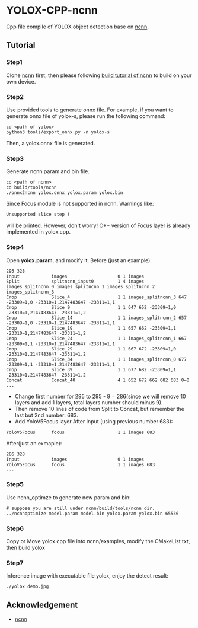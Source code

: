 # YOLOX-CPP-ncnn

Cpp file compile of YOLOX object detection base on [ncnn](https://github.com/Tencent/ncnn).

## Tutorial

### Step1
Clone [ncnn](https://github.com/Tencent/ncnn) first, then please following [build tutorial of ncnn](https://github.com/Tencent/ncnn/wiki/how-to-build) to build on your own device.

### Step2
Use provided tools to generate onnx file.
For example, if you want to generate onnx file of yolox-s, please run the following command:
```shell
cd <path of yolox>
python3 tools/export_onnx.py -n yolox-s
```
Then, a yolox.onnx file is generated.

### Step3
Generate ncnn param and bin file.
```shell
cd <path of ncnn>
cd build/tools/ncnn
./onnx2ncnn yolox.onnx yolox.param yolox.bin
```

Since Focus module is not supported in ncnn. Warnings like:
```shell
Unsupported slice step ! 
```
will be printed. However, don't  worry!  C++ version of Focus layer is already implemented in yolox.cpp.

### Step4
Open **yolox.param**, and modify it.
Before (just an example):
```
295 328
Input            images                   0 1 images
Split            splitncnn_input0         1 4 images images_splitncnn_0 images_splitncnn_1 images_splitncnn_2 images_splitncnn_3
Crop             Slice_4                  1 1 images_splitncnn_3 647 -23309=1,0 -23310=1,2147483647 -23311=1,1
Crop             Slice_9                  1 1 647 652 -23309=1,0 -23310=1,2147483647 -23311=1,2
Crop             Slice_14                 1 1 images_splitncnn_2 657 -23309=1,0 -23310=1,2147483647 -23311=1,1
Crop             Slice_19                 1 1 657 662 -23309=1,1 -23310=1,2147483647 -23311=1,2
Crop             Slice_24                 1 1 images_splitncnn_1 667 -23309=1,1 -23310=1,2147483647 -23311=1,1
Crop             Slice_29                 1 1 667 672 -23309=1,0 -23310=1,2147483647 -23311=1,2
Crop             Slice_34                 1 1 images_splitncnn_0 677 -23309=1,1 -23310=1,2147483647 -23311=1,1
Crop             Slice_39                 1 1 677 682 -23309=1,1 -23310=1,2147483647 -23311=1,2
Concat           Concat_40                4 1 652 672 662 682 683 0=0
...
```
* Change first number for 295 to 295 - 9 = 286(since we will remove 10 layers and add 1 layers, total layers number should minus 9). 
* Then remove 10 lines of code from Split to Concat, but remember the last but 2nd number: 683.
* Add YoloV5Focus layer After Input (using previous number 683):
```
YoloV5Focus      focus                    1 1 images 683
```
After(just an exmaple):
```
286 328
Input            images                   0 1 images
YoloV5Focus      focus                    1 1 images 683
...
```

### Step5
Use ncnn_optimze to generate new param and bin:
```shell
# suppose you are still under ncnn/build/tools/ncnn dir.
../ncnnoptimize model.param model.bin yolox.param yolox.bin 65536
```

### Step6
Copy or Move yolox.cpp file into ncnn/examples, modify the CMakeList.txt, then build yolox

### Step7
Inference image with executable file yolox, enjoy the detect result:
```shell
./yolox demo.jpg
```

## Acknowledgement

* [ncnn](https://github.com/Tencent/ncnn)
